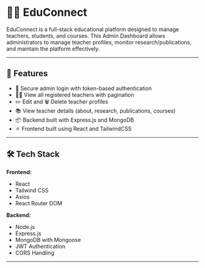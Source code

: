 # 🧑‍🏫 EduConnect

EduConnect is a full-stack educational platform designed to manage teachers, students, and courses. This Admin Dashboard allows administrators to manage teacher profiles, monitor research/publications, and maintain the platform effectively.

---

## 🚀 Features

- 🔐 Secure admin login with token-based authentication
- 🧑‍🏫 View all registered teachers with pagination
- ✏️ Edit and 🗑️ Delete teacher profiles
- 📚 View teacher details (about, research, publications, courses)
- 📦 Backend built with Express.js and MongoDB
- ⚛️ Frontend built using React and TailwindCSS

---

## 🛠️ Tech Stack

**Frontend:**
- React
- Tailwind CSS
- Axios
- React Router DOM

**Backend:**
- Node.js
- Express.js
- MongoDB with Mongoose
- JWT Authentication
- CORS Handling

---
